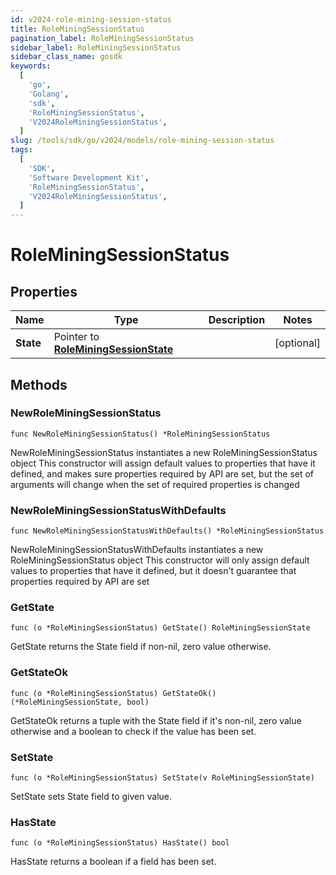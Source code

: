 ```yaml
---
id: v2024-role-mining-session-status
title: RoleMiningSessionStatus
pagination_label: RoleMiningSessionStatus
sidebar_label: RoleMiningSessionStatus
sidebar_class_name: gosdk
keywords:
  [
    'go',
    'Golang',
    'sdk',
    'RoleMiningSessionStatus',
    'V2024RoleMiningSessionStatus',
  ]
slug: /tools/sdk/go/v2024/models/role-mining-session-status
tags:
  [
    'SDK',
    'Software Development Kit',
    'RoleMiningSessionStatus',
    'V2024RoleMiningSessionStatus',
  ]
---
```


# RoleMiningSessionStatus

## Properties

| Name | Type | Description | Notes |
| --- | --- | --- | --- |
| **State** | Pointer to [**RoleMiningSessionState**](role-mining-session-state) |  | [optional] |

## Methods

### NewRoleMiningSessionStatus

`func NewRoleMiningSessionStatus() *RoleMiningSessionStatus`

NewRoleMiningSessionStatus instantiates a new RoleMiningSessionStatus object This constructor will assign default values to properties that have it defined, and makes sure properties required by API are set, but the set of arguments will change when the set of required properties is changed

### NewRoleMiningSessionStatusWithDefaults

`func NewRoleMiningSessionStatusWithDefaults() *RoleMiningSessionStatus`

NewRoleMiningSessionStatusWithDefaults instantiates a new RoleMiningSessionStatus object This constructor will only assign default values to properties that have it defined, but it doesn't guarantee that properties required by API are set

### GetState

`func (o *RoleMiningSessionStatus) GetState() RoleMiningSessionState`

GetState returns the State field if non-nil, zero value otherwise.

### GetStateOk

`func (o *RoleMiningSessionStatus) GetStateOk() (*RoleMiningSessionState, bool)`

GetStateOk returns a tuple with the State field if it's non-nil, zero value otherwise and a boolean to check if the value has been set.

### SetState

`func (o *RoleMiningSessionStatus) SetState(v RoleMiningSessionState)`

SetState sets State field to given value.

### HasState

`func (o *RoleMiningSessionStatus) HasState() bool`

HasState returns a boolean if a field has been set.
